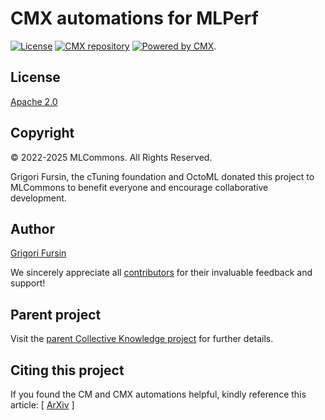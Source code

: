 # CMX automations for MLPerf

[![License](https://img.shields.io/badge/License-Apache%202.0-green)](LICENSE.md)
[![CMX repository](https://img.shields.io/badge/Common%20Metadata%20eXchange-compatible-blue)](https://github.com/mlcommons/ck/tree/master/cm)
[![Powered by CMX](https://img.shields.io/badge/Powered_by-MLCommons%20CMX-blue)](https://pypi.org/project/cmind).

## License

[Apache 2.0](LICENSE.md)

## Copyright

© 2022-2025 MLCommons. All Rights Reserved.

Grigori Fursin, the cTuning foundation and OctoML donated this project to MLCommons 
to benefit everyone and encourage collaborative development.

## Author

[Grigori Fursin](https://cKnowledge.org/gfursin)

We sincerely appreciate all [contributors](https://github.com/mlcommons/ck/blob/master/CONTRIBUTORS.md) 
for their invaluable feedback and support!

## Parent project

Visit the [parent Collective Knowledge project](https://github.com/mlcommons/ck) for further details.

## Citing this project

If you found the CM and CMX automations helpful, kindly reference this article:
[ [ArXiv](https://arxiv.org/abs/2406.16791) ]
